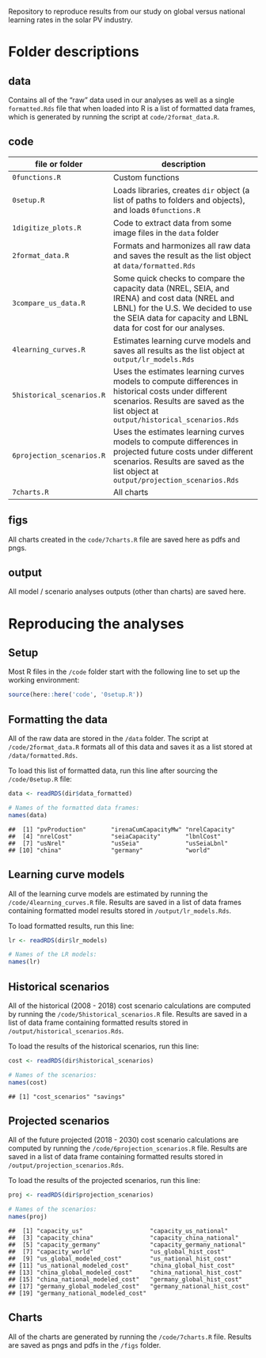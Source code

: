 
<!-- README.md is generated from README.Rmd. Please edit that file -->

Repository to reproduce results from our study on global versus national
learning rates in the solar PV industry.

# Folder descriptions

## data

Contains all of the “raw” data used in our analyses as well as a single
`formatted.Rds` file that when loaded into R is a list of formatted data
frames, which is generated by running the script at
`code/2format_data.R`.

## code

| file or folder            | description                                                                                                                                                                                             |
| ------------------------- | ------------------------------------------------------------------------------------------------------------------------------------------------------------------------------------------------------- |
| `0functions.R`            | Custom functions                                                                                                                                                                                        |
| `0setup.R`                | Loads libraries, creates `dir` object (a list of paths to folders and objects), and loads `0functions.R`                                                                                                |
| `1digitize_plots.R`       | Code to extract data from some image files in the `data` folder                                                                                                                                         |
| `2format_data.R`          | Formats and harmonizes all raw data and saves the result as the list object at `data/formatted.Rds`                                                                                                     |
| `3compare_us_data.R`      | Some quick checks to compare the capacity data (NREL, SEIA, and IRENA) and cost data (NREL and LBNL) for the U.S. We decided to use the SEIA data for capacity and LBNL data for cost for our analyses. |
| `4learning_curves.R`      | Estimates learning curve models and saves all results as the list object at `output/lr_models.Rds`                                                                                                      |
| `5historical_scenarios.R` | Uses the estimates learning curves models to compute differences in historical costs under different scenarios. Results are saved as the list object at `output/historical_scenarios.Rds`               |
| `6projection_scenarios.R` | Uses the estimates learning curves models to compute differences in projected future costs under different scenarios. Results are saved as the list object at `output/projection_scenarios.Rds`         |
| `7charts.R`               | All charts                                                                                                                                                                                              |

## figs

All charts created in the `code/7charts.R` file are saved here as pdfs
and pngs.

## output

All model / scenario analyses outputs (other than charts) are saved
here.

# Reproducing the analyses

## Setup

Most R files in the `/code` folder start with the following line to set
up the working environment:

``` r
source(here::here('code', '0setup.R'))
```

## Formatting the data

All of the raw data are stored in the `/data` folder. The script at
`/code/2format_data.R` formats all of this data and saves it as a list
stored at `/data/formatted.Rds`.

To load this list of formatted data, run this line after sourcing the
`/code/0setup.R` file:

``` r
data <- readRDS(dir$data_formatted)

# Names of the formatted data frames:
names(data)
```

    ##  [1] "pvProduction"       "irenaCumCapacityMw" "nrelCapacity"      
    ##  [4] "nrelCost"           "seiaCapacity"       "lbnlCost"          
    ##  [7] "usNrel"             "usSeia"             "usSeiaLbnl"        
    ## [10] "china"              "germany"            "world"

## Learning curve models

All of the learning curve models are estimated by running the
`/code/4learning_curves.R` file. Results are saved in a list of data
frames containing formatted model results stored in
`/output/lr_models.Rds`.

To load formatted results, run this line:

``` r
lr <- readRDS(dir$lr_models)

# Names of the LR models:
names(lr)
```

## Historical scenarios

All of the historical (2008 - 2018) cost scenario calculations are
computed by running the `/code/5historical_scenarios.R` file. Results
are saved in a list of data frame containing formatted results stored in
`/output/historical_scenarios.Rds`.

To load the results of the historical scenarios, run this line:

``` r
cost <- readRDS(dir$historical_scenarios)

# Names of the scenarios:
names(cost)
```

    ## [1] "cost_scenarios" "savings"

## Projected scenarios

All of the future projected (2018 - 2030) cost scenario calculations are
computed by running the `/code/6projection_scenarios.R` file. Results
are saved in a list of data frame containing formatted results stored in
`/output/projection_scenarios.Rds`.

To load the results of the projected scenarios, run this line:

``` r
proj <- readRDS(dir$projection_scenarios)

# Names of the scenarios:
names(proj)
```

    ##  [1] "capacity_us"                   "capacity_us_national"         
    ##  [3] "capacity_china"                "capacity_china_national"      
    ##  [5] "capacity_germany"              "capacity_germany_national"    
    ##  [7] "capacity_world"                "us_global_hist_cost"          
    ##  [9] "us_global_modeled_cost"        "us_national_hist_cost"        
    ## [11] "us_national_modeled_cost"      "china_global_hist_cost"       
    ## [13] "china_global_modeled_cost"     "china_national_hist_cost"     
    ## [15] "china_national_modeled_cost"   "germany_global_hist_cost"     
    ## [17] "germany_global_modeled_cost"   "germany_national_hist_cost"   
    ## [19] "germany_national_modeled_cost"

## Charts

All of the charts are generated by running the `/code/7charts.R` file.
Results are saved as pngs and pdfs in the `/figs` folder.
